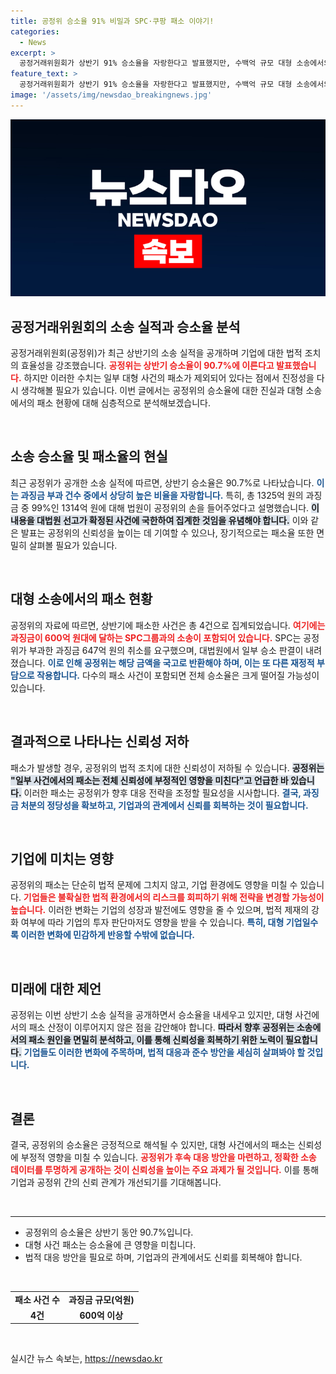 ```yaml
---
title: 공정위 승소율 91% 비밀과 SPC·쿠팡 패소 이야기!
categories:
  - News
excerpt: >
  공정거래위원회가 상반기 91% 승소율을 자랑한다고 발표했지만, 수백억 규모 대형 소송에서의 패소 사실은 빼놓았다는 논란이 일고 있습니다. 세금 낭비 우려가 커지는 상황, 진짜 승소율은 몇 퍼센트일까요?
feature_text: >
  공정거래위원회가 상반기 91% 승소율을 자랑한다고 발표했지만, 수백억 규모 대형 소송에서의 패소 사실은 빼놓았다는 논란이 일고 있습니다. 세금 낭비 우려가 커지는 상황, 진짜 승소율은 몇 퍼센트일까요?
image: '/assets/img/newsdao_breakingnews.jpg'
---
```


<p><img src="/assets/img/newsdao_breakingnews.jpg" alt="cryptoinkorea 속보" /></p>

<h2 data-ke-size="size26">공정거래위원회의 소송 실적과 승소율 분석</h2>

<p data-ke-size="size16">공정거래위원회(공정위)가 최근 상반기의 소송 실적을 공개하며 기업에 대한 법적 조치의 효율성을 강조했습니다. <b><span style="color: #ee2323;">공정위는 상반기 승소율이 90.7%에 이른다고 발표했습니다.</span></b> 하지만 이러한 수치는 일부 대형 사건의 패소가 제외되어 있다는 점에서 진정성을 다시 생각해볼 필요가 있습니다. 이번 글에서는 공정위의 승소율에 대한 진실과 대형 소송에서의 패소 현황에 대해 심층적으로 분석해보겠습니다.</p>

<p data-ke-size="size16">&nbsp;</p>

<h2 data-ke-size="size26">소송 승소율 및 패소율의 현실</h2>

<p data-ke-size="size16">최근 공정위가 공개한 소송 실적에 따르면, 상반기 승소율은 90.7%로 나타났습니다. <b><span style="color: #1a5490;">이는 과징금 부과 건수 중에서 상당히 높은 비율을 자랑합니다.</span></b> 특히, 총 1325억 원의 과징금 중 99%인 1314억 원에 대해 법원이 공정위의 손을 들어주었다고 설명했습니다. <b><span style="background-color: #21538527;">이 내용을 대법원 선고가 확정된 사건에 국한하여 집계한 것임을 유념해야 합니다.</span></b> 이와 같은 발표는 공정위의 신뢰성을 높이는 데 기여할 수 있으나, 장기적으로는 패소율 또한 면밀히 살펴볼 필요가 있습니다.</p>

<p data-ke-size="size16">&nbsp;</p>

<h2 data-ke-size="size26">대형 소송에서의 패소 현황</h2>

<p data-ke-size="size16">공정위의 자료에 따르면, 상반기에 패소한 사건은 총 4건으로 집계되었습니다. <b><span style="color: #ee2323;">여기에는 과징금이 600억 원대에 달하는 SPC그룹과의 소송이 포함되어 있습니다.</span></b> SPC는 공정위가 부과한 과징금 647억 원의 취소를 요구했으며, 대법원에서 일부 승소 판결이 내려졌습니다. <b><span style="color: #1a5490;">이로 인해 공정위는 해당 금액을 국고로 반환해야 하며, 이는 또 다른 재정적 부담으로 작용합니다.</span></b> 다수의 패소 사건이 포함되면 전체 승소율은 크게 떨어질 가능성이 있습니다.</p>

<p data-ke-size="size16">&nbsp;</p>

<h2 data-ke-size="size26">결과적으로 나타나는 신뢰성 저하</h2>

<p data-ke-size="size16">패소가 발생할 경우, 공정위의 법적 조치에 대한 신뢰성이 저하될 수 있습니다. <b><span style="background-color: #21538527;">공정위는 "일부 사건에서의 패소는 전체 신뢰성에 부정적인 영향을 미친다"고 언급한 바 있습니다.</span></b> 이러한 패소는 공정위가 향후 대응 전략을 조정할 필요성을 시사합니다. <b><span style="color: #1a5490;">결국, 과징금 처분의 정당성을 확보하고, 기업과의 관계에서 신뢰를 회복하는 것이 필요합니다.</span></b></p>

<p data-ke-size="size16">&nbsp;</p>

<h2 data-ke-size="size26">기업에 미치는 영향</h2>

<p data-ke-size="size16">공정위의 패소는 단순히 법적 문제에 그치지 않고, 기업 환경에도 영향을 미칠 수 있습니다. <b><span style="color: #ee2323;">기업들은 불확실한 법적 환경에서의 리스크를 회피하기 위해 전략을 변경할 가능성이 높습니다.</span></b> 이러한 변화는 기업의 성장과 발전에도 영향을 줄 수 있으며, 법적 제재의 강화 여부에 따라 기업의 투자 판단마저도 영향을 받을 수 있습니다. <b><span style="color: #1a5490;">특히, 대형 기업일수록 이러한 변화에 민감하게 반응할 수밖에 없습니다.</span></b></p>

<p data-ke-size="size16">&nbsp;</p>

<h2 data-ke-size="size26">미래에 대한 제언</h2>

<p data-ke-size="size16">공정위는 이번 상반기 소송 실적을 공개하면서 승소율을 내세우고 있지만, 대형 사건에서의 패소 산정이 이루어지지 않은 점을 감안해야 합니다. <b><span style="background-color: #21538527;">따라서 향후 공정위는 소송에서의 패소 원인을 면밀히 분석하고, 이를 통해 신뢰성을 회복하기 위한 노력이 필요합니다.</span></b> <b><span style="color: #1a5490;">기업들도 이러한 변화에 주목하며, 법적 대응과 준수 방안을 세심히 살펴봐야 할 것입니다.</span></b></p>

<p data-ke-size="size16">&nbsp;</p>

<h2 data-ke-size="size26">결론</h2>

<p data-ke-size="size16">결국, 공정위의 승소율은 긍정적으로 해석될 수 있지만, 대형 사건에서의 패소는 신뢰성에 부정적 영향을 미칠 수 있습니다. <b><span style="color: #ee2323;">공정위가 후속 대응 방안을 마련하고, 정확한 소송 데이터를 투명하게 공개하는 것이 신뢰성을 높이는 주요 과제가 될 것입니다.</span></b> 이를 통해 기업과 공정위 간의 신뢰 관계가 개선되기를 기대해봅니다.</p>

<p data-ke-size="size16">&nbsp;</p>

<hr>

<ul>
  <li>공정위의 승소율은 상반기 동안 90.7%입니다.</li>
  <li>대형 사건 패소는 승소율에 큰 영향을 미칩니다.</li>
  <li>법적 대응 방안을 필요로 하며, 기업과의 관계에서도 신뢰를 회복해야 합니다.</li>
</ul>

<p data-ke-size="size16">&nbsp;</p>

<table style="width: 100%; border-collapse: collapse;">
  <tr>
    <td style="text-align: center; height: 17px;"><b>패소 사건 수</b></td>
    <td style="text-align: center; height: 17px;"><b>과징금 규모(억원)</b></td>
  </tr>
  <tr>
    <td style="text-align: center; height: 17px;"><b>4건</b></td>
    <td style="text-align: center; height: 17px;"><b>600억 이상</b></td>
  </tr>
</table>

<p data-ke-size="size16">&nbsp;</p>
실시간 뉴스 속보는, <a href="https://newsdao.kr" rel="dofollow">https://newsdao.kr</a>


